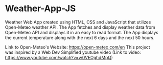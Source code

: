 # Weather-App-JS
Weather Web App created using HTML, CSS and JavaScript that utilizes Open-Meteo weather API. 
The App fetches and display weather data from Open-Meteo API and displays it in an easy to read format. The App displays the current
temperature along with the next 6 days and the next 50 hours.

Link to Open-Meteo's Website: https://open-meteo.com/en 
This project was inspired by a Web Dev Simplified youtube video (Link to video: https://www.youtube.com/watch?v=w0VEOghdMpQ)
